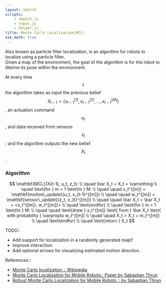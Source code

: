 ```yaml
---
layout: sketch
scripts: 
    - sketch.js
    - robot.js
    - helper.js
title: Monte Carlo Localization(MCL)
use_math: true
---
```

Also known as particle filter localization, is an algorithm for robots to localize using a particle filter.   
Given a map of the environment, the goal of the algorithm is for the robot to dterine its pose within the environment.   

At every time $$t$$ the algorithm takes as input the previous belief $$X_{t-1}=\{x_{t-1}^{[1]}, x_{t-1}^{[2]},...,x_{t-1}^{[M]}\}$$, 
an actuation command $$u_t$$, and data received from sensors $$z_t$$; and the algorithm outputs the new belief $$X_t$$.   

### Algorithm
$$
\mathbf{MCL}(X{t-1}, u_t, z_t): \\
\quad \bar X_t = X_t = \varnothing \\
\quad \text{for } m = 1 \text{to } M: \\
\quad \quad x_t^{[m]} = \mathbf{motion\_update}(u_t, x_{t-1}^{[m]}) \\
\quad \quad w_t^{[m]} = \mathbf{sensor\_update}(z_t, x_{t}^{[m]}) \\
\quad \quad \bar X_t = \bar X_t + <x_t^{[m]}, w_t^{[m]}> \\
\quad \text{endfor} \\
\quad \text{for } m = 1 \text{to } M: \\
\quad \quad \text{draw } x_t^{[m]} \text{ from } \bar X_t \text{ with probability } \varpropto w_t^{[m]} \\
\quad \quad X_t = X_t + m_t^{[m]} \\
\quad \text{endfor} \\
\quad \text{return } X_t
$$

TODO::
* Add support for localization in a randomly generated map!!
* Improve interaction.
* Add optional arrows for visualizing estimated motion direction.

References::
* [Monte Carlo localization :: Wikipedia](https://en.wikipedia.org/wiki/Monte_Carlo_localization)
* [Monte Carlo Localization for Mobile Robots:: Paper by Sabastian Thrun](https://www.cc.gatech.edu/~dellaert/ftp/Dellaert99icra.pdf)
* [Robust Monte Carlo Localization for Mobile Robots :: by Sabastian Thrun](http://robots.stanford.edu/papers/thrun.robust-mcl.pdf)